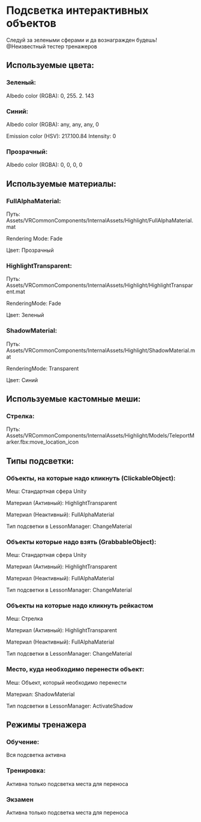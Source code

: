 # Подсветка интерактивных объектов
Следуй за зелеными сферами и да вознагражден будешь! @Неизвестный тестер тренажеров


## Используемые цвета:

### Зеленый:

  Albedo color (RGBA): 0, 255. 2. 143

### Синий:

  Albedo color (RGBA): any, any, any, 0

  Emission color (HSV): 217.100.84 Intensity: 0

### Прозрачный:

  Albedo color (RGBA): 0, 0, 0, 0
  
  
## Используемые материалы:

### FullAlphaMaterial:

  Путь: Assets/VRCommonComponents/InternalAssets/Highlight/FullAlphaMaterial.mat

  Rendering Mode: Fade

  Цвет: Прозрачный

### HighlightTransparent:

  Путь: Assets/VRCommonComponents/InternalAssets/Highlight/HighlightTransparent.mat

  RenderingMode: Fade

  Цвет: Зеленый

### ShadowMaterial:

  Путь: Assets/VRCommonComponents/InternalAssets/Highlight/ShadowMaterial.mat
  
  RenderingMode: Transparent

  Цвет: Синий
  
  
## Используемые кастомные меши:

### Стрелка:

  Путь: Assets/VRCommonComponents/InternalAssets/Highlight/Models/TeleportMarker.fbx:move_location_icon
  
  
## Типы подсветки:
### Объекты, на которые надо кликнуть (ClickableObject):

  Меш: Стандартная сфера Unity

  Материал (Активный): HighlightTransparent

  Материал (Неактивный): FullAlphaMaterial

  Тип подсветки в LessonManager: ChangeMaterial

### Объекты которые надо взять (GrabbableObject):


  Меш: Стандартная сфера Unity

  Материал (Активный): HighlightTransparent

  Материал (Неактивный): FullAlphaMaterial

  Тип подсветки в LessonManager: ChangeMaterial


### Объекты на которые надо кликнуть рейкастом

  Меш: Стрелка

  Материал (Активный): HighlightTransparent

  Материал (Неактивный): FullAlphaMaterial

  Тип подсветки в LessonManager: ChangeMaterial


### Место, куда необходимо перенести объект:

  Меш: Объект, который необходимо перенести

  Материал: ShadowMaterial

  Тип подсветки в LessonManager: ActivateShadow
  
  
  

## Режимы тренажера
### Обучение:

  Вся подсветка активна

### Тренировка:

  Активна только подсветка места для переноса

### Экзамен

  Активна только подсветка места для переноса

